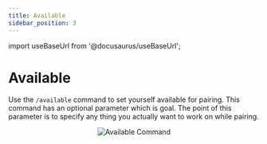 ```yaml
---
title: Available
sidebar_position: 3
---
```


import useBaseUrl from '@docusaurus/useBaseUrl';

# Available

Use the `/available` command to set yourself available for pairing. This command has an optional parameter which is goal. The point of this parameter is to specify any thing you actually want to work on while pairing.

<div align="center">
    <img class="default-border"  src={useBaseUrl("/img/commands/available.png")} alt="Available Command" />
</div>
<br/>

